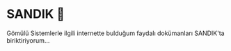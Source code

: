 # SANDIK 🎁
Gömülü Sistemlerle ilgili internette bulduğum faydalı dokümanları SANDIK'ta biriktiriyorum...

